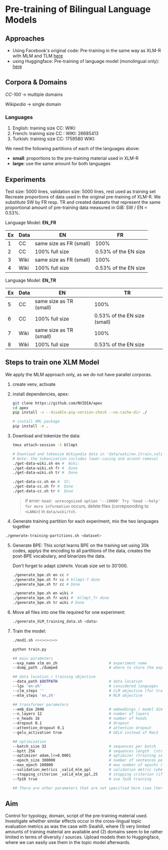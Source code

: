 # Pre-training of Bilingual Language Models

## Approaches

- Using Facebook's original code: Pre-training in the same way as XLM-R with MLM and TLM [here](https://github.com/facebookresearch/xlm#train-your-own-xlm-model-with-mlm-or-mlmtlm)
- using Huggingface: Pre-training of language model (monolingual only): [here](https://huggingface.co/blog/how-to-train)

## Corpora & Domains

*CC-100* -> multiple domains

*Wikipedia* -> single domain

### Languages

1. English: training size CC: WIKI:
2. French: training size CC : WIKI: 26685413
3. Turkish: training size CC: 1759580 WIKI:

We need the following partitions of each of the languages above:

- **small**: proportions to the pre-training material used in XLM-R
- **large**: use the same amount for both languages

## Experiments

Test size: 5000 lines, validation size: 5000 lines, rest used as training set
Recreate proportions of data used in the original pre-training of XLM-R. We substitute SW by FR resp. TR and created datasets that represent the same proportional amount of pre-training data measured in GiB: SW / EN = 0.53%.

Language Model: **EN_FR**

| Ex | Data | EN         | FR    |
|----|-------|------------|-------|
| 1  | CC    | same size as FR (small) | 100%  |
| 2  | CC    | 100% full size       | 0.53% of the EN size |
| 3  | Wiki  | same size as FR (small) | 100%  |
| 4  | Wiki  | 100% full size       | 0.53% of the EN size |

Language Model: **EN_TR**

| Ex | Data | EN         | TR    |
|----|-------|------------|-------|
| 5  | CC    | same size as TR (small) | 100%  |
| 6  | CC    | 100% full size       | 0.53% of the EN size (small) |
| 7  | Wiki  | same size as TR (small) | 100%  |
| 8  | Wiki  | 100% full size       | 0.53% of the EN size |

## Steps to train one XLM Model

We apply the MLM approach only, as we do not have parallel corporas.

1. create venv, activate

2. install dependencies, apex:

    ```bash
    git clone https://github.com/NVIDIA/apex
    cd apex
    pip install -v --disable-pip-version-check --no-cache-dir ./
    ```

    ```bash
    # install XML package
    pip install -e .
    ```

3. Download and tokenize the data:

    ```bash
    tmux attach-session -t bllmpt

    # Download and tokenize Wikipedia data in 'data/wiki/en.{train,valid,test}'
    # Note: the tokenization includes lower-casing and accent-removal
    ./get-data-wiki.sh en #  Wiki:
    ./get-data-wiki.sh fr #  Done
    ./get-data-wiki.sh tr #  Done 

    ./get-data-cc.sh en #  CC:
    ./get-data-cc.sh fr #  Done
    ./get-data-cc.sh tr #  Done
    ```

    > if error: `head: unrecognized option '--10000'
    > Try 'head --help' for more information` occurs, delete files (correpsonding to `<LANG>`) in `data/wiki/txt`.

4. Generate training partition for each experiment, mix the two languages together

```bash
./generate-training-partitions.sh <dataset>
```

5. Generate BPE:
    This script learns BPE on the training set using 30k codes, applys the encoding to all partitions of the data, creates the post-BPE vocabulary, and binarizes the data.

    Don't forget to adapt `$INPATH`. Vocab size set to 30'000.

    ```bash
    ./generate_bpe.sh en cc # 
    ./generate_bpe.sh fr cc # bllmpt-7 done
    ./generate_bpe.sh tr cc # Done

    ./generate_bpe.sh en wiki # 
    ./generate_bpe.sh fr wiki #  bllmpt_fr done
    ./generate_bpe.sh tr wiki # Done
    ```

6. Move all files into one file required for one experiment:

    ```bash
    ./generate_XLM_training_data.sh <data>
    ```

7. Train the model:

    ```bash
    ./mod1.sh <><><><><>
    ```

    ```bash
    python train.py

    ## main parameters
    --exp_name xlm_en_zh                       # experiment name
    --dump_path ./dumped                       # where to store the experiment

    ## data location / training objective
    --data_path $OUTPATH                       # data location
    --lgs 'en-zh'                              # considered languages
    --clm_steps ''                             # CLM objective (for training GPT-2 models)
    --mlm_steps 'en,zh'                        # MLM objective

    ## transformer parameters
    --emb_dim 2048                             # embeddings / model dimension (2048 is big, reduce if only 16Gb of GPU memory)
    --n_layers 12                              # number of layers
    --n_heads 16                               # number of heads
    --dropout 0.1                              # dropout
    --attention_dropout 0.1                    # attention dropout
    --gelu_activation true                     # GELU instead of ReLU

    ## optimization
    --batch_size 32                            # sequences per batch
    --bptt 256                                 # sequences length  (streams of 256 tokens)
    --optimizer adam,lr=0.0001                 # optimizer (training is quite sensitive to this parameter)
    --epoch_size 300000                        # number of sentences per epoch
    --max_epoch 100000                         # max number of epochs (~infinite here)
    --validation_metrics _valid_mlm_ppl        # validation metric (when to save the best model)
    --stopping_criterion _valid_mlm_ppl,25     # stopping criterion (if criterion does not improve 25 times)
    --fp16 true                                # use fp16 training

    ## There are other parameters that are not specified here (see [here](https://github.com/facebookresearch/XLM/blob/master/train.py#L24-L198)).
    ```

## Aim

Control for typology, domain, script of the pre-training material used. Investigate whether similar effects occur in the cross-lingual topic evaluation metrics as was the case with Swahili, where (1) very limited amounts of training material are available and (2) domains seem to be rather limited in terms of diversity / sources. Upload models then to Huggingface, where we can easily use them in the topic model afterwards.
